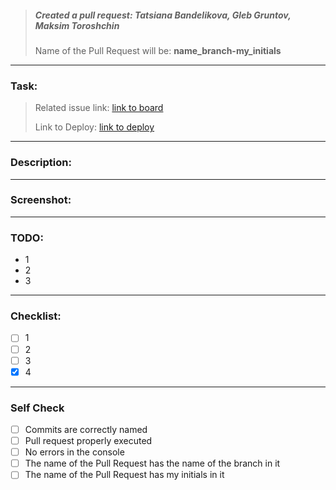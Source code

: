 > ##### Created a pull request: Tatsiana Bandelikova, Gleb Gruntov, Maksim Toroshchin
>
> Name of the Pull Request will be: **name_branch-my_initials**

---

### Task:

> Related issue link: [link to board]()
>
> Link to Deploy: [link to deploy]()

---

### Description:

---

### Screenshot:

---

### TODO:

- 1
- 2
- 3

---

### Checklist:

- [ ] 1
- [ ] 2
- [ ] 3
- [x] 4

---

### Self Check

- [ ] Commits are correctly named
- [ ] Pull request properly executed
- [ ] No errors in the console
- [ ] The name of the Pull Request has the name of the branch in it
- [ ] The name of the Pull Request has my initials in it
